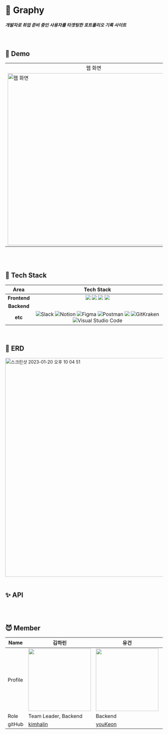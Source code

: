 # 🌈 Graphy
##### 개발자로 취업 준비 중인 사용자를 타겟팅한 포트폴리오 기록 사이트

<br>

## 👀 Demo

<table align="center">
  <tr>
    <td align="center">웹 화면</td>
    <td align="center">모바일 화면</td>
  </tr>
  <tr>
    <td><img src="https://github.com/techeer-sv/graphy/assets/97724189/67c1b194-2a95-4cfd-97aa-f8167c824510.gif" alt="웹 화면" width="550px"></td>
    <td><img src="https://github.com/techeer-sv/graphy/assets/97724189/989504de-f2c2-4de7-aad7-13f3c0cfdc26.gif" alt="모바일 화면" width="200"></td>
  </tr>
</table>

<br>
<br>


## 🔧 Tech Stack

<div align =center>

Area| Tech Stack|
:--------:|:------------------------------:|
**Frontend** | <img src="https://img.shields.io/badge/react-61DAFB?style=for-the-badge&logo=react&logoColor=black"> <img src="https://img.shields.io/badge/TypeScript-3178C6.svg?style=for-the-badge&logo=TypeScript&logoColor=black">  <img src="https://img.shields.io/badge/Vite-646CFF.svg?&style=for-the-badge&logo=vite&logoColor=white"> <img src="https://img.shields.io/badge/Tailwind CSS-06B6D4?style=for-the-badge&logo=Tailwind CSS&logoColor=white">
**Backend** | 
**etc** | ![Slack](https://img.shields.io/static/v1?style=for-the-badge&message=Slack&color=4A154B&logo=Slack&logoColor=FFFFFF&label=) ![Notion](https://img.shields.io/static/v1?style=for-the-badge&message=Notion&color=000000&logo=Notion&logoColor=FFFFFF&label=) ![Figma](https://img.shields.io/static/v1?style=for-the-badge&message=Figma&color=F24E1E&logo=Figma&logoColor=FFFFFF&label=) ![Postman](https://img.shields.io/static/v1?style=for-the-badge&message=Postman&color=FF6C37&logo=Postman&logoColor=FFFFFF&label=) <img src="https://img.shields.io/badge/swagger-85EA2D?style=for-the-badge&logo=swagger&logoColor=black"> ![GitKraken](https://img.shields.io/static/v1?style=for-the-badge&message=GitKraken&color=179287&logo=GitKraken&logoColor=FFFFFF&label=) ![Visual Studio Code](https://img.shields.io/static/v1?style=for-the-badge&message=Visual+Studio+Code&color=007ACC&logo=Visual+Studio+Code&logoColor=FFFFFF&label=)
</div>
  
<br>  

## 🧩 ERD
<img width="700" alt="스크린샷 2023-01-20 오후 10 04 51" src="https://github.com/techeer-sv/graphy/assets/97724189/ab24977a-b455-435c-b6d9-46d94dc8a914">

<br>  
<br>

## ✨ API

<br>
<br>


## 😈 Member
| Name    | 김하린   |  유건   | 이규현  |  강민아    |
| ------- | -------| ---------| ----- | -------- | 
| Profile | <img width="200px" src="https://avatars.githubusercontent.com/u/75435113?v=4">    | <img width="200px" src="https://avatars.githubusercontent.com/u/96862049?v=4" />  | <img width="200px" src="https://avatars.githubusercontent.com/u/112528747?v=4"/>    | <img width="200px" src="https://avatars.githubusercontent.com/u/97724189?v=4"/>  |
| Role    | Team Leader, Backend | Backend  | Frontend   | Frontend |
| gitHub  | [kimhalin](https://github.com/kimhalin) | [youKeon](https://github.com/youKeon)   | [Mayreeel](https://github.com/Mayreeel)    |  [mineii](https://github.com/mineii) |
